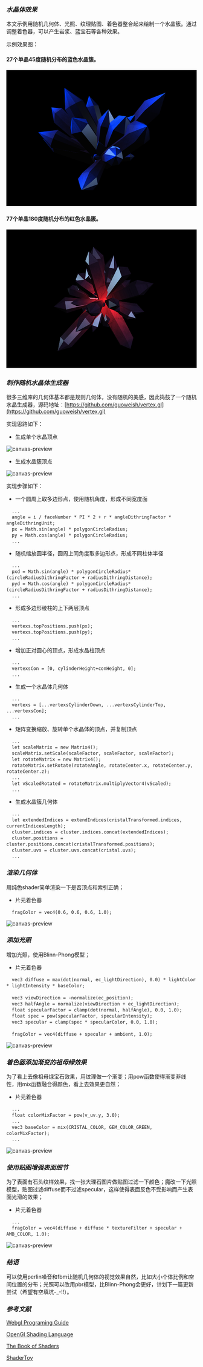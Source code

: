 ### ***水晶体效果*** 
本文示例用随机几何体、光照、纹理贴图、着色器整合起来绘制一个水晶簇。通过调整着色器，可以产生岩浆、蓝宝石等各种效果。

示例效果图：
#### 27个单晶45度随机分布的蓝色水晶簇。
![canvas-preview](https://raw.githubusercontent.com/guoweish/vertex.gl/master/samples/cristal-blue.png "uv")

#### 77个单晶180度随机分布的红色水晶簇。
![canvas-preview](https://raw.githubusercontent.com/guoweish/vertex.gl/master/samples/cristal-red.png "uv")

### ***制作随机水晶体生成器*** 
很多三维库的几何体基本都是规则几何体，没有随机的美感，因此捣鼓了一个随机水晶生成器，源码地址：[https://github.com/guoweish/vertex.gl](https://github.com/guoweish/vertex.gl)

实现思路如下：
* 生成单个水晶顶点

![canvas-preview](https://raw.githubusercontent.com/guoweish/the-codex-of-shader-graffiti/master/scripts/images/ch-13/5.jpg  "uv")

* 生成水晶簇顶点

![canvas-preview](https://raw.githubusercontent.com/guoweish/the-codex-of-shader-graffiti/master/scripts/images/ch-13/6.jpg  "uv")

实现步骤如下：
* 一个圆周上取多边形点，使用随机角度，形成不同宽度面
```
  ...
  angle = i / faceNumber * PI * 2 + r * angleDithringFactor * angleDithringUnit;
  px = Math.sin(angle) * polygonCircleRadius;
  py = Math.cos(angle) * polygonCircleRadius;
  ...
```

* 随机缩放圆半径，圆周上同角度取多边形点，形成不同柱体半径
```
  ...
  pxd = Math.sin(angle) * polygonCircleRadius* (circleRadiusDithringFactor + radiusDithringDistance);
  pyd = Math.cos(angle) * polygonCircleRadius* (circleRadiusDithringFactor + radiusDithringDistance);
  ...
```

* 形成多边形棱柱的上下两层顶点
```
  ...
  vertexs.topPositions.push(px);
  vertexs.topPositions.push(py);
  ...
```

* 增加正对圆心的顶点，形成水晶柱顶点
```
  ...
  vertexsCon = [0, cylinderHeight+conHeight, 0];
  ...
```
* 生成一个水晶体几何体
```
  ...
  vertexs = [...vertexsCylinderDown, ...vertexsCylinderTop, ...vertexsCon];
  ...
```

* 矩阵变换缩放、旋转单个水晶体的顶点，并复制顶点
```
  ...
  let scaleMatrix = new Matrix4();
  scaleMatrix.setScale(scaleFactor, scaleFactor, scaleFactor);
  let rotateMatrix = new Matrix4();
  rotateMatrix.setRotate(rotateAngle, rotateCenter.x, rotateCenter.y, rotateCenter.z);
  ...
  let vScaledRotated = rotateMatrix.multiplyVector4(vScaled);
  ...
```

* 生成水晶簇几何体
```
  ...
  let extendedIndices = extendIndices(cristalTransformed.indices, currentIndicesLength);
  cluster.indices = cluster.indices.concat(extendedIndices);
  cluster.positions = cluster.positions.concat(cristalTransformed.positions);
  cluster.uvs = cluster.uvs.concat(cristal.uvs);
  ...
```

### ***渲染几何体*** 
用纯色shader简单渲染一下是否顶点和索引正确；
* 片元着色器
```
  fragColor = vec4(0.6, 0.6, 0.6, 1.0);
```

![canvas-preview](https://raw.githubusercontent.com/guoweish/the-codex-of-shader-graffiti/master/scripts/images/ch-13/1.jpg  "uv")

### ***添加光照*** 
增加光照，使用Blinn-Phong模型；
* 片元着色器
```
  vec3 diffuse = max(dot(normal, ec_lightDirection), 0.0) * lightColor * lightIntensity * baseColor;

  vec3 viewDirection = -normalize(ec_position);
  vec3 halfAngle = normalize(viewDirection + ec_lightDirection);
  float specularFactor = clamp(dot(normal, halfAngle), 0.0, 1.0);
  float spec = pow(specularFactor, specularIntensity);
  vec3 specular = clamp(spec * specularColor, 0.0, 1.0);

  fragColor = vec4(diffuse + specular + ambient, 1.0);
```

![canvas-preview](https://raw.githubusercontent.com/guoweish/the-codex-of-shader-graffiti/master/scripts/images/ch-13/2.jpg  "uv")

### ***着色器添加渐变的祖母绿效果*** 
为了看上去像祖母绿宝石效果，用纹理做一个渐变；用pow函数使得渐变非线性，用mix函数融合得颜色，看上去效果更自然；
* 片元着色器
```
  ...
  float colorMixFactor = pow(v_uv.y, 3.0);
  ...
  vec3 baseColor = mix(CRISTAL_COLOR, GEM_COLOR_GREEN,  colorMixFactor);
  ...
```

![canvas-preview](https://raw.githubusercontent.com/guoweish/the-codex-of-shader-graffiti/master/scripts/images/ch-13/3.jpg  "uv")

### ***使用贴图增强表面细节*** 
为了表面有石头纹样效果，找一张大理石图片做贴图过滤一下颜色；魔改一下光照模型，贴图过滤diffuse而不过滤specular，这样使得表面反色不受影响而产生表面光滑的效果；
* 片元着色器
```
  ...
  fragColor = vec4(diffuse + diffuse * textureFilter + specular + AMB_COLOR, 1.0);
```

![canvas-preview](https://raw.githubusercontent.com/guoweish/the-codex-of-shader-graffiti/master/scripts/images/ch-13/4.jpg  "uv")

### ***结语*** 
可以使用perlin噪音和fbm让随机几何体的视觉效果自然，比如大小个体比例和空间位置的分布；光照可以改用pbr模型，比Blinn-Phong会更好，计划下一篇更新尝试（希望有空填坑-_-!!）。

### ***参考文献***
[Webgl Programing Guide](https://www.amazon.com/WebGL-Programming-Guide-Interactive-Graphics/dp/0321902920/ref=sr_1_1?s=books&ie=UTF8&qid=1543920326&sr=1-1&keywords=webgl+programming+guide)

[OpenGl Shading Language](https://www.amazon.com/OpenGL-Shading-Language-Randi-Rost/dp/0321637631)

[The Book of Shaders](https://thebookofshaders.com)

[ShaderToy](https://www.shadertoy.com)